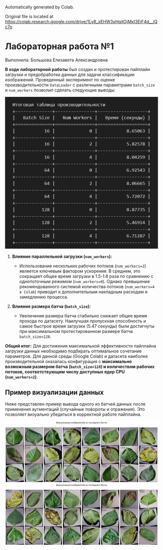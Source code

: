 Automatically generated by Colab.

Original file is located at
    https://colab.research.google.com/drive/1Ly8_xEHW3xHqitOjMxI3EjF4d__iQc7o

# Лабораторная работа №1
Выполнила: Большова Елизавета Александровна

**В ходе лабораторной работы** был создан и протестирован пайплайн загрузки и предобработки данных для задачи классификации изображений. Проведенный эксперимент по оценке производительности `DataLoader` с различными параметрами `batch_size` и `num_workers` позволил сделать следующие выводы:

![Таблица производительности DataLoader](/NN_1_lab/image/results_efficiency.png)

1.  **Влияние параллельной загрузки (`num_workers`):**
    *   Использование нескольких рабочих потоков (`num_workers=2`) является ключевым фактором ускорения. В среднем, это сокращает общее время загрузки в 1.5-1.6 раза по сравнению с однопоточным режимом (`num_workers=0`). Однако превышение рекомендованного системой количества потоков (`num_workers=4 в Colab`) приводит к дополнительным накладным расходам и замедлению процесса.

2.  **Влияние размера батча (`batch_size`):**
    *    Увеличение размера батча стабильно снижает общее время прохода по датасету. Наилучшая пропускная способность и самое быстрое время загрузки (5.47 секунды) были достигнуты при максимальном протестированном размере батча `batch_size=128`.

**Общий итог:**
Для достижения максимальной эффективности пайплайна загрузки данных необходимо подбирать оптимальное сочетание параметров. Для данной среды (Google Colab) и датасета наиболее производительной оказалась конфигурация с **максимально возможным размером батча (`batch_size=128`) и количеством рабочих потоков, соответствующим числу доступных ядер CPU (`num_workers=2`)**.

## Пример визуализации данных

Ниже представлен пример вывода одного из батчей данных после применения аугментаций (случайные повороты и отражения). Это позволяет визуально убедиться в корректной работе пайплайна.

![Пример визуализации батча](/NN_1_lab/image/result_image.png)
![Пример визуализации батча](/NN_1_lab/image/result_image(2).png)
